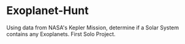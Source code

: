 # Exoplanet-Hunt
Using data from NASA's Kepler Mission, determine if a Solar System contains any Exoplanets. First Solo Project.
